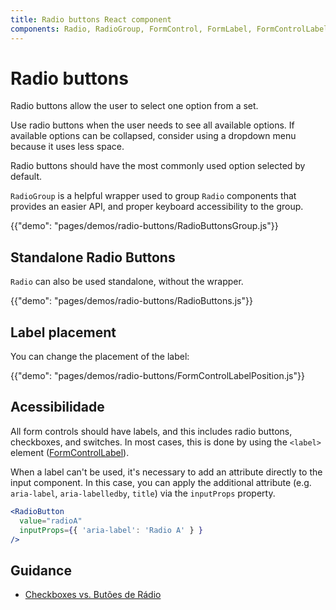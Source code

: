 ```yaml
---
title: Radio buttons React component
components: Radio, RadioGroup, FormControl, FormLabel, FormControlLabel
---
```


# Radio buttons

<p class="description">Radio buttons allow the user to select one option from a set.</p>

Use radio buttons when the user needs to see all available options. If available options can be collapsed, consider using a dropdown menu because it uses less space.

Radio buttons should have the most commonly used option selected by default.

`RadioGroup` is a helpful wrapper used to group `Radio` components that provides an easier API, and proper keyboard accessibility to the group.

{{"demo": "pages/demos/radio-buttons/RadioButtonsGroup.js"}}

## Standalone Radio Buttons

`Radio` can also be used standalone, without the wrapper.

{{"demo": "pages/demos/radio-buttons/RadioButtons.js"}}

## Label placement

You can change the placement of the label:

{{"demo": "pages/demos/radio-buttons/FormControlLabelPosition.js"}}

## Acessibilidade

All form controls should have labels, and this includes radio buttons, checkboxes, and switches. In most cases, this is done by using the `<label>` element ([FormControlLabel](/api/form-control-label/)).

When a label can't be used, it's necessary to add an attribute directly to the input component. In this case, you can apply the additional attribute (e.g. `aria-label`, `aria-labelledby`, `title`) via the `inputProps` property.

```jsx
<RadioButton
  value="radioA"
  inputProps={{ 'aria-label': 'Radio A' } }
/>
```

## Guidance

- [Checkboxes vs. Butões de Rádio](https://www.nngroup.com/articles/checkboxes-vs-radio-buttons/)